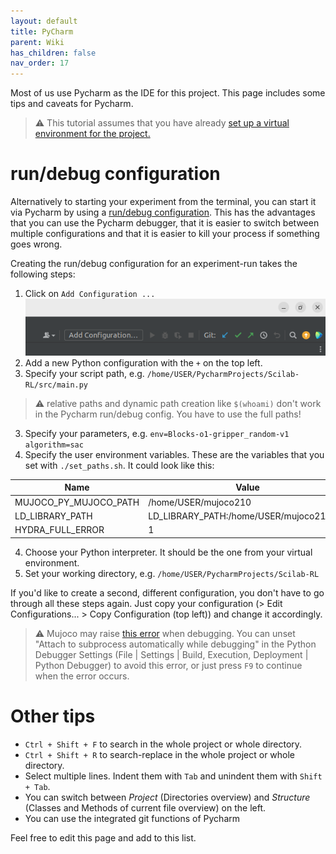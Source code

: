 ```yaml
---
layout: default
title: PyCharm
parent: Wiki
has_children: false
nav_order: 17
---
```


Most of us use Pycharm as the IDE for this project. This page includes some tips and caveats for Pycharm.

> :warning: This tutorial assumes that you have already [set up a virtual environment for the project.](Detailed-Instructions-for-installation-and-getting-started)

# run/debug configuration
Alternatively to starting your experiment from the terminal, you can start it via Pycharm by using a [run/debug configuration](https://www.jetbrains.com/help/pycharm/run-debug-configuration.html). This has the advantages that you can use the Pycharm debugger, that it is easier to switch between multiple configurations and that it is easier to kill your process if something goes wrong.

Creating the run/debug configuration for an experiment-run takes the following steps:
1. Click on `Add Configuration ...` ![image](uploads/2d225962e7792a85a63bc5977a7e363b/image.png)
2. Add a new Python configuration with the `+` on the top left. 
3. Specify your script path, e.g. `/home/USER/PycharmProjects/Scilab-RL/src/main.py`
> :warning: relative paths and dynamic path creation like `$(whoami)` don't work in the Pycharm run/debug config. You have to use the full paths!
3. Specify your parameters, e.g. `env=Blocks-o1-gripper_random-v1
algorithm=sac`
4. Specify the user environment variables. These are the variables that you set with `./set_paths.sh`. It could look like this:

| Name | Value |
| ------ | ------ |
| MUJOCO_PY_MUJOCO_PATH | /home/USER/mujoco210 |
| LD_LIBRARY_PATH | LD_LIBRARY_PATH:/home/USER/mujoco210/bin |
| HYDRA_FULL_ERROR | 1 |

4. Choose your Python interpreter. It should be the one from your virtual environment.
5. Set your working directory, e.g. `/home/USER/PycharmProjects/Scilab-RL`

If you'd like to create a second, different configuration, you don't have to go through all these steps again. Just copy your configuration (> Edit Configurations... > Copy Configuration (top left)) and change it accordingly.

> :warning:  Mujoco may raise [this error](https://github.com/openai/mujoco-py/issues/544) when debugging. You can unset "Attach to subprocess automatically while debugging" in the Python Debugger Settings (File | Settings | Build, Execution, Deployment | Python Debugger) to avoid this error, or just press `F9` to continue when the error occurs.

# Other tips
- `Ctrl + Shift + F` to search in the whole project or whole directory. 
- `Ctrl + Shift + R` to search-replace in the whole project or whole directory. 
- Select multiple lines. Indent them with `Tab` and unindent them with `Shift + Tab`.
- You can switch between _Project_ (Directories overview) and _Structure_ (Classes and Methods of current file overview) on the left.
- You can use the integrated git functions of Pycharm

Feel free to edit this page and add to this list.
